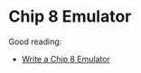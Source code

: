 # Chip 8 Emulator

Good reading:

- [Write a Chip 8 Emulator](https://tobiasvl.github.io/blog/write-a-chip-8-emulator/)
